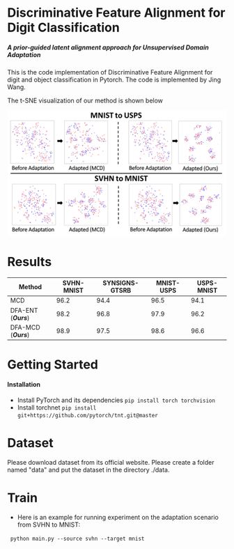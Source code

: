 # Discriminative Feature Alignment for Digit Classification
##### A prior-guided latent alignment approach for Unsupervised Domain Adaptation

This is the code implementation of Discriminative Feature Alignment for digit and object classification in Pytorch. The code is implemented by Jing Wang.

The t-SNE visualization of our method is shown below

![tsne](tsne.png)

# Results

| Method  | SVHN-MNIST | SYNSIGNS-GTSRB | MNIST-USPS | USPS-MNIST |
| ------------- | ------------- | ------------- | ------------- |------------- |
| MCD  | 96.2  | 94.4 | 96.5 | 94.1 |
| DFA-ENT (***Ours***)  | 98.2 | 96.8 | 97.9 | 96.2 |
| DFA-MCD (***Ours***)  | 98.9 | 97.5 | 98.6 | 96.6 |

# Getting Started

#### Installation

* Install PyTorch and its dependencies ```pip install torch torchvision```
* Install torchnet ```pip install git+https://github.com/pytorch/tnt.git@master```

# Dataset

Please download dataset from its official website. Please create a folder named "data" and put the dataset in the directory ./data.

# Train

* Here is an example for running experiment on the adaptation scenario from SVHN to MNIST:

``` python main.py --source svhn --target mnist```
